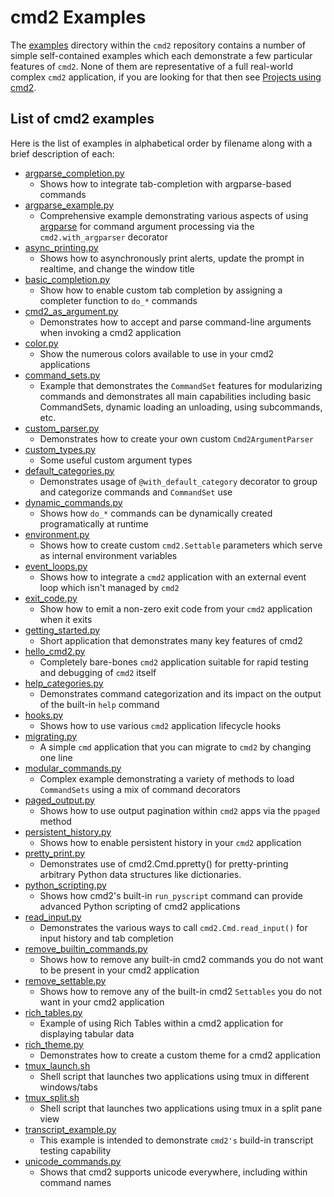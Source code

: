 # cmd2 Examples

The [examples](https://github.com/python-cmd2/cmd2/tree/main/examples) directory within the `cmd2`
repository contains a number of simple self-contained examples which each demonstrate a few
particular features of `cmd2`. None of them are representative of a full real-world complex `cmd2`
application, if you are looking for that then see
[Projects using cmd2](https://github.com/python-cmd2/cmd2?tab=readme-ov-file#projects-using-cmd2).

## List of cmd2 examples

Here is the list of examples in alphabetical order by filename along with a brief description of
each:

- [argparse_completion.py](https://github.com/python-cmd2/cmd2/blob/main/examples/argparse_completion.py)
    - Shows how to integrate tab-completion with argparse-based commands
- [argparse_example.py](https://github.com/python-cmd2/cmd2/blob/main/examples/argparse_example.py)
    - Comprehensive example demonstrating various aspects of using
      [argparse](https://docs.python.org/3/library/argparse.html) for command argument processing
      via the `cmd2.with_argparser` decorator
- [async_printing.py](https://github.com/python-cmd2/cmd2/blob/main/examples/async_printing.py)
    - Shows how to asynchronously print alerts, update the prompt in realtime, and change the window
      title
- [basic_completion.py](https://github.com/python-cmd2/cmd2/blob/main/examples/basic_completion.py)
    - Show how to enable custom tab completion by assigning a completer function to `do_*` commands
- [cmd2_as_argument.py](https://github.com/python-cmd2/cmd2/blob/main/examples/cmd_as_argument.py)
    - Demonstrates how to accept and parse command-line arguments when invoking a cmd2 application
- [color.py](https://github.com/python-cmd2/cmd2/blob/main/examples/color.py)
    - Show the numerous colors available to use in your cmd2 applications
- [command_sets.py](https://github.com/python-cmd2/cmd2/blob/main/examples/command_sets.py)
    - Example that demonstrates the `CommandSet` features for modularizing commands and demonstrates
      all main capabilities including basic CommandSets, dynamic loading an unloading, using
      subcommands, etc.
- [custom_parser.py](https://github.com/python-cmd2/cmd2/blob/main/examples/custom_parser.py)
    - Demonstrates how to create your own custom `Cmd2ArgumentParser`
- [custom_types.py](https://github.com/python-cmd2/cmd2/blob/main/examples/custom_types.py)
    - Some useful custom argument types
- [default_categories.py](https://github.com/python-cmd2/cmd2/blob/main/examples/default_categories.py)
    - Demonstrates usage of `@with_default_category` decorator to group and categorize commands and
      `CommandSet` use
- [dynamic_commands.py](https://github.com/python-cmd2/cmd2/blob/main/examples/dynamic_commands.py)
    - Shows how `do_*` commands can be dynamically created programatically at runtime
- [environment.py](https://github.com/python-cmd2/cmd2/blob/main/examples/environment.py)
    - Shows how to create custom `cmd2.Settable` parameters which serve as internal environment
      variables
- [event_loops.py](https://github.com/python-cmd2/cmd2/blob/main/examples/event_loops.py)
    - Shows how to integrate a `cmd2` application with an external event loop which isn't managed by
      `cmd2`
- [exit_code.py](https://github.com/python-cmd2/cmd2/blob/main/examples/exit_code.py)
    - Show how to emit a non-zero exit code from your `cmd2` application when it exits
- [getting_started.py](https://github.com/python-cmd2/cmd2/blob/main/examples/getting_started.py)
    - Short application that demonstrates many key features of cmd2
- [hello_cmd2.py](https://github.com/python-cmd2/cmd2/blob/main/examples/hello_cmd2.py)
    - Completely bare-bones `cmd2` application suitable for rapid testing and debugging of `cmd2`
      itself
- [help_categories.py](https://github.com/python-cmd2/cmd2/blob/main/examples/help_categories.py)
    - Demonstrates command categorization and its impact on the output of the built-in `help`
      command
- [hooks.py](https://github.com/python-cmd2/cmd2/blob/main/examples/hooks.py)
    - Shows how to use various `cmd2` application lifecycle hooks
- [migrating.py](https://github.com/python-cmd2/cmd2/blob/main/examples/migrating.py)
    - A simple `cmd` application that you can migrate to `cmd2` by changing one line
- [modular_commands.py](https://github.com/python-cmd2/cmd2/blob/main/examples/modular_commands.py)
    - Complex example demonstrating a variety of methods to load `CommandSets` using a mix of
      command decorators
- [paged_output.py](https://github.com/python-cmd2/cmd2/blob/main/examples/paged_output.py)
    - Shows how to use output pagination within `cmd2` apps via the `ppaged` method
- [persistent_history.py](https://github.com/python-cmd2/cmd2/blob/main/examples/persistent_history.py)
    - Shows how to enable persistent history in your `cmd2` application
- [pretty_print.py](https://github.com/python-cmd2/cmd2/blob/main/examples/pretty_print.py)
    - Demonstrates use of cmd2.Cmd.ppretty() for pretty-printing arbitrary Python data structures
      like dictionaries.
- [python_scripting.py](https://github.com/python-cmd2/cmd2/blob/main/examples/python_scripting.py)
    - Shows how cmd2's built-in `run_pyscript` command can provide advanced Python scripting of cmd2
      applications
- [read_input.py](https://github.com/python-cmd2/cmd2/blob/main/examples/read_input.py)
    - Demonstrates the various ways to call `cmd2.Cmd.read_input()` for input history and tab
      completion
- [remove_builtin_commands.py](https://github.com/python-cmd2/cmd2/blob/main/examples/remove_builtin_commands.py)
    - Shows how to remove any built-in cmd2 commands you do not want to be present in your cmd2
      application
- [remove_settable.py](https://github.com/python-cmd2/cmd2/blob/main/examples/remove_settable.py)
    - Shows how to remove any of the built-in cmd2 `Settables` you do not want in your cmd2
      application
- [rich_tables.py](https://github.com/python-cmd2/cmd2/blob/main/examples/rich_tables.py)
    - Example of using Rich Tables within a cmd2 application for displaying tabular data
- [rich_theme.py](https://github.com/python-cmd2/cmd2/blob/main/examples/rich_theme.py)
    - Demonstrates how to create a custom theme for a cmd2 application
- [tmux_launch.sh](https://github.com/python-cmd2/cmd2/blob/main/examples/tmux_launch.sh)
    - Shell script that launches two applications using tmux in different windows/tabs
- [tmux_split.sh](https://github.com/python-cmd2/cmd2/blob/main/examples/tmux_split.sh)
    - Shell script that launches two applications using tmux in a split pane view
- [transcript_example.py](https://github.com/python-cmd2/cmd2/blob/main/examples/transcript_example.py)
    - This example is intended to demonstrate `cmd2's` build-in transcript testing capability
- [unicode_commands.py](https://github.com/python-cmd2/cmd2/blob/main/examples/unicode_commands.py)
    - Shows that cmd2 supports unicode everywhere, including within command names

